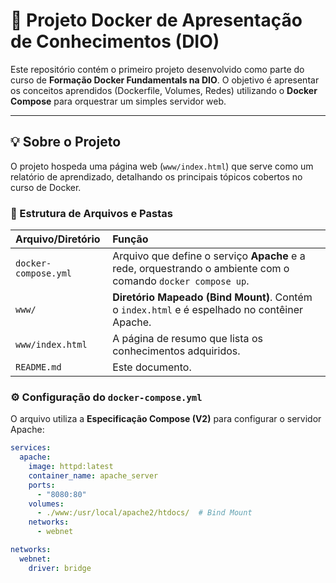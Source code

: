 # 🐳 Projeto Docker de Apresentação de Conhecimentos (DIO)

Este repositório contém o primeiro projeto desenvolvido como parte do curso de **Formação Docker Fundamentals na DIO**. O objetivo é apresentar os conceitos aprendidos (Dockerfile, Volumes, Redes) utilizando o **Docker Compose** para orquestrar um simples servidor web.

---

## 💡 Sobre o Projeto

O projeto hospeda uma página web (`www/index.html`) que serve como um relatório de aprendizado, detalhando os principais tópicos cobertos no curso de Docker.

### 📁 Estrutura de Arquivos e Pastas

| Arquivo/Diretório | Função |
| :--- | :--- |
| `docker-compose.yml` | Arquivo que define o serviço **Apache** e a rede, orquestrando o ambiente com o comando `docker compose up`. |
| `www/` | **Diretório Mapeado (Bind Mount)**. Contém o `index.html` e é espelhado no contêiner Apache. |
| `www/index.html` | A página de resumo que lista os conhecimentos adquiridos. |
| `README.md` | Este documento. |

### ⚙️ Configuração do `docker-compose.yml`

O arquivo utiliza a **Especificação Compose (V2)** para configurar o servidor Apache:

```yaml
services:
  apache:
    image: httpd:latest
    container_name: apache_server
    ports:
      - "8080:80"
    volumes:
      - ./www:/usr/local/apache2/htdocs/  # Bind Mount
    networks:
      - webnet

networks:
  webnet:
    driver: bridge

